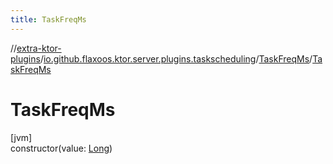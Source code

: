 ```yaml
---
title: TaskFreqMs
---
```

//[extra-ktor-plugins](../../../index.md)/[io.github.flaxoos.ktor.server.plugins.taskscheduling](../index.md)/[TaskFreqMs](index.md)/[TaskFreqMs](-task-freq-ms.md)



# TaskFreqMs



[jvm]\
constructor(value: [Long](https://kotlinlang.org/api/latest/jvm/stdlib/kotlin/-long/index.md))




